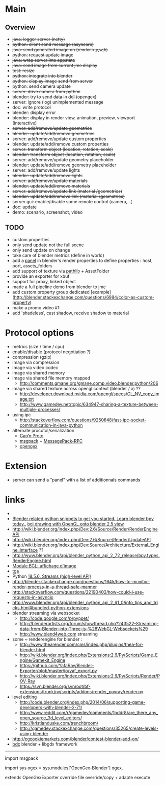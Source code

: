 # Main

## Overview

- ~~java: logger server (netty)~~
- ~~python: client send message (asyncore)~~
- ~~java: send generated image on (render x,y,w,h)~~
- ~~python: request update image~~
- ~~java: wrap server into appstate~~
- ~~java: send image from current jme display~~
- ~~test: resize~~
- ~~python: integrate into blender~~
- ~~python: display image send from server~~
- python: send camera update
- ~~server: drive camera from python~~
- ~~blender: try to send data in ddl (opengex)~~
- server: ignore (log) unimplemented message
- doc: write protocol
- blender: display error
- blender: display in render view, animation, preview, viewport (interactive)
- ~~server: add/remove/update geometries~~
- ~~blender: update/add/remove geometries~~
- server: add/remove/update custom properties
- blender: update/add/remove custom properties
- ~~server: transform object (location, rotation, scale)~~
- ~~blender:  transform object (location, rotation, scale)~~
- server: add/remove/update geometry placeholder
- blender: update/add/remove geometry placeholder
- server: add/remove/update lights
- ~~blender: update/add/remove lights~~
- ~~server: add/remove/update materials~~
- ~~blender: update/add/remove materials~~
- ~~server: add/remove/update link (material /geometries)~~
- ~~blender: update/add/remove link (material /geometries)~~
- server gui: enable/disable some remote control (camera,...)
- doc: update
- demo: scenario, screenshot, video

## TODO

- custom properties
- only send update not the full scene
- only send update on change
- take care of blender metrics (define in world)
- add a [panel](http://www.blender.org/api/blender_python_api_2_72_release/bpy.types.Panel.html) in blender's render properties to define properties : host, port, assets_folders
- add support of texture via [pathlib](https://docs.python.org/3.4/library/pathlib.html#module-pathlib) + AssetFolder
- provide an exporter for xbuf
- support for proxy, linked object
- made a full pipeline demo from blender to jme
- add custom property group dedicated [example] (http://blender.stackexchange.com/questions/6984/color-as-custom-property)
- make a promo video #1
- add 'shadeless', cast shadow, receive shadow to material

# Protocol options

- metrics (size / time / cpu)
- enable/disable (protocol negotiation ?)
- compression (gzip)
- image via compression
- image via video codec
- image via shared memory
- image via shared file memory mapped
  * http://comments.gmane.org/gmane.comp.video.blender.python/206
- image via shared texture across opengl context (blender  / x) ??
  * http://developer.download.nvidia.com/opengl/specs/GL_NV_copy_image.txt
  * http://www.gamedev.net/topic/634947-sharing-a-texture-between-multiple-processes/
- using ipc
  * http://stackoverflow.com/questions/9250648/fast-ipc-socket-communication-in-java-python
- alternate procotol/serialization
  * [Cap’n Proto](http://kentonv.github.io/capnproto/otherlang.html)
  * [msgpack](http://msgpack.org/) + [MessagePack-RPC](https://github.com/msgpack-rpc/msgpack-rpc)
  * [opengex](http://opengex.org)

# Extension

- server can send a "panel" with a list of additionnals commands

# links

*
* [Blender related python snippets to get you started. Learn blender bpy today.](http://blenderscripting.blogspot.fr/), [bgl drawing with OpenGL onto blender 2.5 view ](http://blenderscripting.blogspot.fr/2011/07/bgl-drawing-with-opengl-onto-blender-25.html)
* http://wiki.blender.org/index.php/Dev:2.6/Source/Render/RenderEngineAPI
* http://wiki.blender.org/index.php/Dev:2.6/Source/Render/UpdateAPI
* http://wiki.blender.org/index.php/Dev:Source/Architecture/External_Engine_Interface ??
* http://www.blender.org/api/blender_python_api_2_72_release/bpy.types.RenderEngine.html
* [Module BGL: affichage d'image](http://jmsoler.free.fr/didacticiel/blender/tutor/def_tga_pic.htm)
* [tga](http://www.martinreddy.net/gfx/2d/TGA.txt)
* Python [18.5.6. Streams (high-level API)](https://docs.python.org/3/library/asyncio-stream.html#asyncio-tcp-echo-client-streams)
* http://blender.stackexchange.com/questions/1645/how-to-monitor-render-process-in-a-thread-safe-manner
* http://stackoverflow.com/questions/22190403/how-could-i-use-requests-in-asyncio
* http://www.blender.org/api/blender_python_api_2_61_0/info_tips_and_tricks.html#bundled-python-extensions
* blender streaming via websocket
  * http://code.google.com/p/pyppet/
  * http://blenderartists.org/forum/showthread.php?243522-Streaming-data-from-Blender-into-Three-js-%28WebGL-Websockets%29
  * http://www.blend4web.com streaming
* some ~ renderengine for blender :
  * http://www.thearender.com/cms/index.php/plugins/thea-for-blender.html
  * http://wiki.blender.org/index.php/Extensions:2.6/Py/Scripts/Game_Engine/Gamekit_Engine
  * https://github.com/YafaRay/Blender-Exporter/blob/master/io/yaf_export.py
  * http://wiki.blender.org/index.php/Extensions:2.6/Py/Scripts/Render/POV-Ray
  * https://svn.blender.org/svnroot/bf-extensions/trunk/py/scripts/addons/render_povray/render.py
* level editing
  * http://code.blender.org/index.php/2014/06/supporting-game-developers-with-blender-2-71/
  * http://www.reddit.com/r/gamedev/comments/1nddr8/are_there_any_open_source_3d_level_editors/
  * http://kristianduske.com/trenchbroom/
  * http://gamedev.stackexchange.com/questions/35265/create-levels-using-blender
* http://cgcookiemarkets.com/blender/contest-blender-add-on/
* [bdx](https://github.com/GoranM/bdx) blender + libgdx framework

---

import msgpack

import sys
ogex = sys.modules['OpenGex-Blender']
ogex.

extends OpenGexExporter
override file
override/copy + adapte execute
